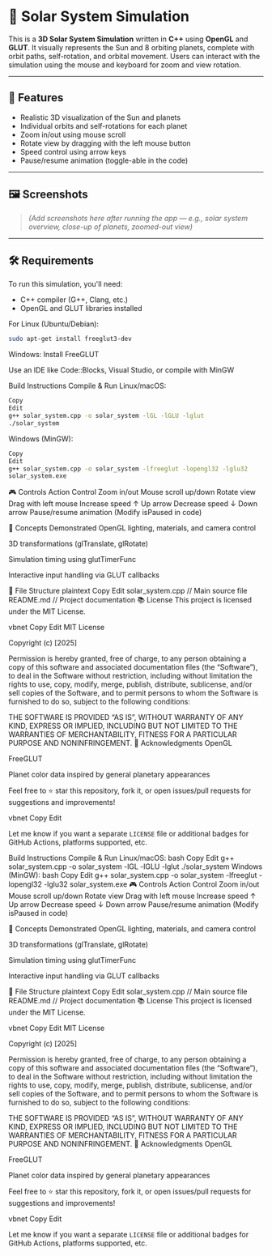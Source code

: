 # 🌌 Solar System Simulation

This is a **3D Solar System Simulation** written in **C++** using **OpenGL** and **GLUT**. It visually represents the Sun and 8 orbiting planets, complete with orbit paths, self-rotation, and orbital movement. Users can interact with the simulation using the mouse and keyboard for zoom and view rotation.

---

## 🚀 Features

- Realistic 3D visualization of the Sun and planets  
- Individual orbits and self-rotations for each planet  
- Zoom in/out using mouse scroll  
- Rotate view by dragging with the left mouse button  
- Speed control using arrow keys  
- Pause/resume animation (toggle-able in the code)

---

## 🖼️ Screenshots

> *(Add screenshots here after running the app — e.g., solar system overview, close-up of planets, zoomed-out view)*

---

## 🛠️ Requirements

To run this simulation, you'll need:

- C++ compiler (G++, Clang, etc.)
- OpenGL and GLUT libraries installed

For Linux (Ubuntu/Debian):
```bash
sudo apt-get install freeglut3-dev
```
Windows:
Install FreeGLUT

Use an IDE like Code::Blocks, Visual Studio, or compile with MinGW

Build Instructions
Compile & Run
Linux/macOS:
```bash
Copy
Edit
g++ solar_system.cpp -o solar_system -lGL -lGLU -lglut
./solar_system
```
Windows (MinGW):
```bash
Copy
Edit
g++ solar_system.cpp -o solar_system -lfreeglut -lopengl32 -lglu32
solar_system.exe
```
🎮 Controls
Action	Control
Zoom in/out	Mouse scroll up/down
Rotate view	Drag with left mouse
Increase speed	↑ Up arrow
Decrease speed	↓ Down arrow
Pause/resume animation	(Modify isPaused in code)

🧠 Concepts Demonstrated
OpenGL lighting, materials, and camera control

3D transformations (glTranslate, glRotate)

Simulation timing using glutTimerFunc

Interactive input handling via GLUT callbacks

📁 File Structure
plaintext
Copy
Edit
solar_system.cpp    // Main source file
README.md           // Project documentation
📚 License
This project is licensed under the MIT License.

vbnet
Copy
Edit
MIT License

Copyright (c) [2025]

Permission is hereby granted, free of charge, to any person obtaining a copy
of this software and associated documentation files (the “Software”), to deal
in the Software without restriction, including without limitation the rights
to use, copy, modify, merge, publish, distribute, sublicense, and/or sell
copies of the Software, and to permit persons to whom the Software is
furnished to do so, subject to the following conditions:

THE SOFTWARE IS PROVIDED “AS IS”, WITHOUT WARRANTY OF ANY KIND, EXPRESS OR
IMPLIED, INCLUDING BUT NOT LIMITED TO THE WARRANTIES OF MERCHANTABILITY,
FITNESS FOR A PARTICULAR PURPOSE AND NONINFRINGEMENT.
🙌 Acknowledgments
OpenGL

FreeGLUT

Planet color data inspired by general planetary appearances

Feel free to ⭐ star this repository, fork it, or open issues/pull requests for suggestions and improvements!

vbnet
Copy
Edit

Let me know if you want a separate `LICENSE` file or additional badges for GitHub Actions, platforms supported, etc.




 Build Instructions
Compile & Run
Linux/macOS:
bash
Copy
Edit
g++ solar_system.cpp -o solar_system -lGL -lGLU -lglut
./solar_system
Windows (MinGW):
bash
Copy
Edit
g++ solar_system.cpp -o solar_system -lfreeglut -lopengl32 -lglu32
solar_system.exe
🎮 Controls
Action	Control
Zoom in/out	Mouse scroll up/down
Rotate view	Drag with left mouse
Increase speed	↑ Up arrow
Decrease speed	↓ Down arrow
Pause/resume animation	(Modify isPaused in code)

🧠 Concepts Demonstrated
OpenGL lighting, materials, and camera control

3D transformations (glTranslate, glRotate)

Simulation timing using glutTimerFunc

Interactive input handling via GLUT callbacks

📁 File Structure
plaintext
Copy
Edit
solar_system.cpp    // Main source file
README.md           // Project documentation
📚 License
This project is licensed under the MIT License.

vbnet
Copy
Edit
MIT License

Copyright (c) [2025]

Permission is hereby granted, free of charge, to any person obtaining a copy
of this software and associated documentation files (the “Software”), to deal
in the Software without restriction, including without limitation the rights
to use, copy, modify, merge, publish, distribute, sublicense, and/or sell
copies of the Software, and to permit persons to whom the Software is
furnished to do so, subject to the following conditions:

THE SOFTWARE IS PROVIDED “AS IS”, WITHOUT WARRANTY OF ANY KIND, EXPRESS OR
IMPLIED, INCLUDING BUT NOT LIMITED TO THE WARRANTIES OF MERCHANTABILITY,
FITNESS FOR A PARTICULAR PURPOSE AND NONINFRINGEMENT.
🙌 Acknowledgments
OpenGL

FreeGLUT

Planet color data inspired by general planetary appearances

Feel free to ⭐ star this repository, fork it, or open issues/pull requests for suggestions and improvements!

vbnet
Copy
Edit

Let me know if you want a separate `LICENSE` file or additional badges for GitHub Actions, platforms supported, etc.




